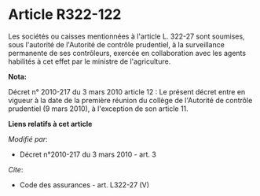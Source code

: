 # Article R322-122

Les sociétés ou caisses mentionnées à l'article L. 322-27 sont soumises, sous l'autorité de l'Autorité de contrôle
prudentiel, à la surveillance permanente de ses contrôleurs, exercée en collaboration avec les agents habilités à cet effet
par le ministre de l'agriculture.

**Nota:**

Décret n° 2010-217 du 3 mars 2010 article 12 : Le présent décret entre en vigueur à la date de la première réunion du collège
de l'Autorité de contrôle prudentiel (9 mars 2010), à l'exception de son article 11.

**Liens relatifs à cet article**

_Modifié par_:

  - Décret n°2010-217 du 3 mars 2010 - art. 3

_Cite_:

  - Code des assurances - art. L322-27 (V)
